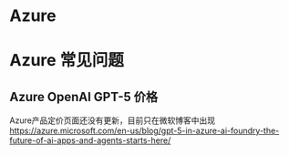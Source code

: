 # Azure
# Azure 常见问题
## Azure OpenAI GPT-5 价格

Azure产品定价页面还没有更新，目前只在微软博客中出现
https://azure.microsoft.com/en-us/blog/gpt-5-in-azure-ai-foundry-the-future-of-ai-apps-and-agents-starts-here/

